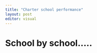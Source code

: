 ```yaml
---
title: "Charter school performance"
layout: post
editor: visual
---
```



# School by school.....


